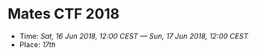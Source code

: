 # Mates CTF 2018

* Time: *Sat, 16 Jun 2018, 12:00 CEST — Sun, 17 Jun 2018, 12:00 CEST*
* Place: *17th*

